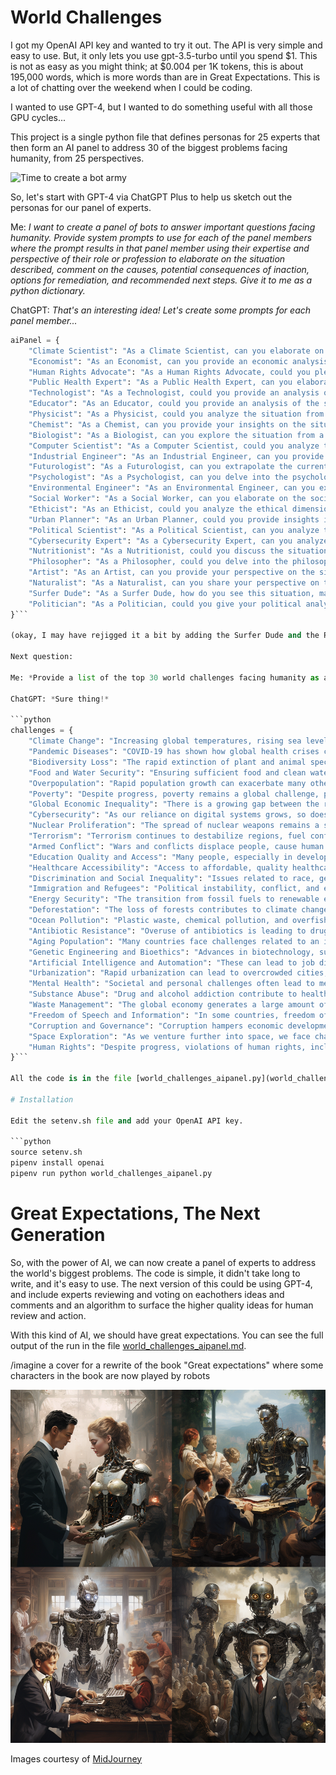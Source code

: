 # World Challenges

I got my OpenAI API key and wanted to try it out.
The API is very simple and easy to use.
But, it only lets you use gpt-3.5-turbo until you spend $1.
This is not as easy as you might think; at $0.004 per 1K tokens, this is about 195,000 words, which is more words than are in Great Expectations. This is a lot of chatting over the weekend when I could be coding.

I wanted to use GPT-4, but I wanted to do something useful with all those GPU cycles...

This project is a single python file that defines personas for 25 experts that then form an AI panel to address 30 of the biggest problems facing humanity, from 25 perspectives.

![Time to create a bot army](bot_army.png)

So, let's start with GPT-4 via ChatGPT Plus to help us sketch out the personas for our panel of experts.

Me: *I want to create a panel of bots to answer important questions facing humanity. Provide system prompts to use for each of the panel members where the prompt results in that panel member using their expertise and perspective of their role or profession to elaborate on the situation described, comment on the causes, potential consequences of inaction, options for remediation, and recommended next steps. Give it to me as a python dictionary.*

ChatGPT: *That's an interesting idea! Let's create some prompts for each panel member...*

```python
aiPanel = {
    "Climate Scientist": "As a Climate Scientist, can you elaborate on the current climate situation based on your expertise? What are the causes and potential consequences if no action is taken? What are the remediation options? Finally, what do you recommend as the next steps?",
    "Economist": "As an Economist, can you provide an economic analysis of the current situation? What are the root causes and what could be the economic consequences if no action is taken? What are possible economic remedies? And what would you recommend as the next steps?",
    "Human Rights Advocate": "As a Human Rights Advocate, could you please elaborate on the human rights implications of the current situation? What are the causes and potential consequences if we don't act? What remediation options do we have from a human rights perspective? What should our immediate next steps be?",
    "Public Health Expert": "As a Public Health Expert, can you elaborate on the health-related aspects of this situation? What are the causes and potential public health consequences if no action is taken? What public health interventions might be beneficial? And what would you recommend as the next steps?",
    "Technologist": "As a Technologist, could you provide an analysis of the current situation from a technological perspective? What are the causes and potential consequences if we don't leverage technology? What tech-based solutions could we consider? And what do you recommend as the next steps?",
    "Educator": "As an Educator, could you provide an analysis of the situation from an educational perspective? What are the causes and potential consequences if we don't address this in our education system? What remediation options do we have from an educational point of view? What do you recommend as the next steps?",
    "Physicist": "As a Physicist, could you analyze the situation from a physics perspective? What are the root causes and potential consequences if we don't act? What physics-related solutions could be considered? What do you recommend as the next steps?",
    "Chemist": "As a Chemist, can you provide your insights on the situation? What are the chemical causes and potential consequences if we don't take action? What chemical strategies might help remediate the situation? What do you recommend as the next steps?",
    "Biologist": "As a Biologist, can you explore the situation from a biological standpoint? What are the biological causes and potential consequences if we fail to act? What biological solutions could be considered? What do you recommend as the next steps?",
    "Computer Scientist": "As a Computer Scientist, could you analyze the situation from a computing perspective? What are the root causes and potential consequences if we don't leverage computing? What computer science solutions could we consider? What do you recommend as the next steps?",
    "Industrial Engineer": "As an Industrial Engineer, can you provide your perspective on the situation? What are the industrial causes and potential consequences if we don't take action? What engineering solutions might help remediate the situation? What do you recommend as the next steps?",
    "Futurologist": "As a Futurologist, can you extrapolate the current situation into the future? What are the causes and potential future consequences if no action is taken? What future-focused solutions could we consider? What do you recommend as the next steps?",
    "Psychologist": "As a Psychologist, can you delve into the psychological aspects of the current situation? What are the root causes and potential consequences if no action is taken? What are some psychological strategies for remediation? What do you recommend as the next steps?",
    "Environmental Engineer": "As an Environmental Engineer, can you explain the situation from an environmental engineering perspective? What are the causes and potential consequences if we fail to act? What engineering solutions could be considered? What would be your recommended next steps?",
    "Social Worker": "As a Social Worker, can you elaborate on the social implications of this situation? What are the causes and potential societal consequences if no action is taken? What social interventions could be beneficial? What do you recommend as the next steps?",
    "Ethicist": "As an Ethicist, could you analyze the ethical dimensions of this situation? What are the root causes and potential consequences if we don't act ethically? What are the ethical paths to remediation? And what would you recommend as the next steps?",
    "Urban Planner": "As an Urban Planner, could you provide insights into the situation from an urban planning perspective? What are the causes and potential consequences if no action is taken? What urban planning solutions could be considered? What do you recommend as the next steps?",
    "Political Scientist": "As a Political Scientist, can you analyze the situation from a political standpoint? What are the root causes and potential political consequences if no action is taken? What political remedies could we consider? What do you recommend as the next steps?",
    "Cybersecurity Expert": "As a Cybersecurity Expert, can you analyze the situation from a cybersecurity perspective? What are the causes and potential consequences if we don't take action? What cybersecurity measures could be implemented? What do you recommend as the next steps?",
    "Nutritionist": "As a Nutritionist, could you discuss the situation from a nutritional standpoint? What are the causes and potential consequences if we don't act? What nutritional strategies could we consider? What do you recommend as the next steps?",
    "Philosopher": "As a Philosopher, could you delve into the philosophical aspects of this situation? What are the root causes and potential consequences if no action is taken? What philosophical considerations should guide our remediation efforts? What do you recommend as the next steps?",
    "Artist": "As an Artist, can you provide your perspective on the situation? What are the causes and potential cultural and artistic consequences if no action is taken? How might art contribute to the remediation of the situation? What do you recommend as the next steps?",
    "Naturalist": "As a Naturalist, can you share your perspective on this situation from the standpoint of natural history? What do you see as the natural causes and potential consequences if no action is taken? What nature-based solutions might we consider? What do you recommend as the next steps?",
    "Surfer Dude": "As a Surfer Dude, how do you see this situation, man? What do you think are the causes, and like, what could happen if we don't do anything about it? Any cool ideas for fixing things up? What do you recommend as the next steps?",
    "Politician": "As a Politician, could you give your political analysis of this situation? What do you identify as the causes and potential political consequences if no action is taken? What policy-based solutions could we consider? What do you recommend as the next steps?",
}```

(okay, I may have rejigged it a bit by adding the Surfer Dude and the Politician...)

Next question:

Me: *Provide a list of the top 30 world challenges facing humanity as a python dictionary *

ChatGPT: *Sure thing!*

```python
challenges = {
    "Climate Change": "Increasing global temperatures, rising sea levels, and extreme weather events pose significant challenges.",
    "Pandemic Diseases": "COVID-19 has shown how global health crises can disrupt societies and economies.",
    "Biodiversity Loss": "The rapid extinction of plant and animal species can disrupt ecosystems and lead to unforeseen consequences.",
    "Food and Water Security": "Ensuring sufficient food and clean water for a growing global population is a critical challenge.",
    "Overpopulation": "Rapid population growth can exacerbate many other challenges, such as resource depletion and environmental degradation.",
    "Poverty": "Despite progress, poverty remains a global challenge, particularly in low-income countries.",
    "Global Economic Inequality": "There is a growing gap between the rich and the poor, both within and between countries.",
    "Cybersecurity": "As our reliance on digital systems grows, so does the risk of cyber attacks and data breaches.",
    "Nuclear Proliferation": "The spread of nuclear weapons remains a significant threat to global security.",
    "Terrorism": "Terrorism continues to destabilize regions, fuel conflict, and threaten global security.",
    "Armed Conflict": "Wars and conflicts displace people, cause human suffering, and hamper social and economic development.",
    "Education Quality and Access": "Many people, especially in developing countries, still lack access to quality education.",
    "Healthcare Accessibility": "Access to affordable, quality healthcare is a challenge, particularly in low-income countries and marginalized communities.",
    "Discrimination and Social Inequality": "Issues related to race, gender, ethnicity, and sexual orientation remain prevalent in societies around the world.",
    "Immigration and Refugees": "Political instability, conflict, and economic hardship are driving people to seek asylum or better opportunities in foreign lands, creating social and political challenges.",
    "Energy Security": "The transition from fossil fuels to renewable energy sources is a significant challenge.",
    "Deforestation": "The loss of forests contributes to climate change and biodiversity loss.",
    "Ocean Pollution": "Plastic waste, chemical pollution, and overfishing are harming marine ecosystems.",
    "Antibiotic Resistance": "Overuse of antibiotics is leading to drug-resistant diseases.",
    "Aging Population": "Many countries face challenges related to an increasing proportion of elderly people, including healthcare, social security, and workforce issues.",
    "Genetic Engineering and Bioethics": "Advances in biotechnology, such as gene editing, bring about ethical dilemmas and potential risks.",
    "Artificial Intelligence and Automation": "These can lead to job displacement and privacy concerns, among other issues.",
    "Urbanization": "Rapid urbanization can lead to overcrowded cities, straining infrastructure, and resources.",
    "Mental Health": "Societal and personal challenges often lead to mental health issues, which are not always adequately addressed.",
    "Substance Abuse": "Drug and alcohol addiction contribute to health problems and social issues.",
    "Waste Management": "The global economy generates a large amount of waste, much of which ends up in landfills or the oceans.",
    "Freedom of Speech and Information": "In some countries, freedom of speech is under threat, and the spread of misinformation is a growing problem.",
    "Corruption and Governance": "Corruption hampers economic development, exacerbates inequality, and undermines public trust in the government.",
    "Space Exploration": "As we venture further into space, we face challenges related to technology, ethics, and international cooperation.",
    "Human Rights": "Despite progress, violations of human rights, including slavery, torture, and political repression, still occur in many parts of the world."
}```

All the code is in the file [world_challenges_aipanel.py](world_challenges_aipanel.py) file.

# Installation

Edit the setenv.sh file and add your OpenAI API key.

```python
source setenv.sh
pipenv install openai
pipenv run python world_challenges_aipanel.py
```

# Great Expectations, The Next Generation

So, with the power of AI, we can now create a panel of experts to address the world's biggest problems.
The code is simple, it didn't take long to write, and it's easy to use. The next version of this could be using GPT-4, and include experts reviewing and voting on eachothers ideas and comments and an algorithm to surface the higher quality ideas for human review and action.

With this kind of AI, we should have great expectations.
You can see the full output of the run in the file [world_challenges_aipanel.md](world_challenges_aipanel.md).

/imagine a cover for a rewrite of the book "Great expectations" where some characters in the book are now played by robots

![Great Expectations, The Next Generation](great_expectations.png)

Images courtesy of [MidJourney](https://www.midjourney.com)